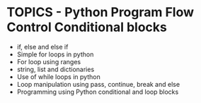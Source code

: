 # TOPICS - Python Program Flow Control Conditional blocks

* if, else and else if
* Simple for loops in python
* For loop using ranges
* string, list and dictionaries
* Use of while loops in python
* Loop manipulation using pass, continue, break and else
* Programming using Python conditional and loop blocks

